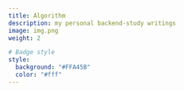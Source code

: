 ```yaml
---
title: Algorithm
description: my personal backend-study writings
image: img.png
weight: 2

# Badge style
style:
  background: "#FFA45B"
  color: "#fff"
---
```

